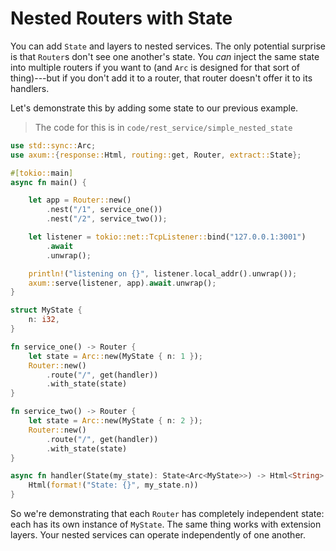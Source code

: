 # Nested Routers with State

You can add `State` and layers to nested services. The only potential surprise is that `Router`s don't see one another's state. You *can* inject the same state into multiple routers if you want to (and `Arc` is designed for that sort of thing)---but if you don't add it to a router, that router doesn't offer it to its handlers.

Let's demonstrate this by adding some state to our previous example.

> The code for this is in `code/rest_service/simple_nested_state`

```rust
use std::sync::Arc;
use axum::{response::Html, routing::get, Router, extract::State};

#[tokio::main]
async fn main() {

    let app = Router::new()
        .nest("/1", service_one())
        .nest("/2", service_two());

    let listener = tokio::net::TcpListener::bind("127.0.0.1:3001")
        .await
        .unwrap();

    println!("listening on {}", listener.local_addr().unwrap());
    axum::serve(listener, app).await.unwrap();
}

struct MyState {
    n: i32,
}

fn service_one() -> Router {
    let state = Arc::new(MyState { n: 1 });
    Router::new()
        .route("/", get(handler))
        .with_state(state)
}

fn service_two() -> Router {
    let state = Arc::new(MyState { n: 2 });
    Router::new()
        .route("/", get(handler))
        .with_state(state)
}

async fn handler(State(my_state): State<Arc<MyState>>) -> Html<String> {
    Html(format!("State: {}", my_state.n))
}
```

So we're demonstrating that each `Router` has completely independent state: each has its own instance of `MyState`. The same thing works with extension layers. Your nested services can operate independently of one another.

